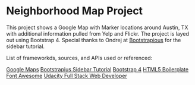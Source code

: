 # Neighborhood Map Project

This project shows a Google Map with Marker locations around Austin, TX with additional information pulled from Yelp and Flickr. The project is layed out using Bootstrap 4. Special thanks to Ondrej at [Bootstrapious](https://bootstrapious.com/p/bootstrap-sidebar) for the sidebar tutorial.

List of frameworkds, sources, and APIs used or referenced:

[Google Maps](https://developers.google.com/maps/documentation/javascript/tutorial)
[Bootstrapius Sidebar Tutorial](https://bootstrapious.com/p/bootstrap-sidebar)
[Bootstrap 4](https://github.com/twbs/bootstrap/)
[HTML5 Boilerplate](https://github.com/h5bp/html5-boilerplate)
[Font Awesome](http://fontawesome.io/)
[Udacity Full Stack Web Developer](https://www.udacity.com/course/full-stack-web-developer-nanodegree--nd004)
